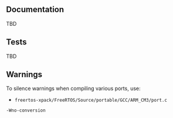 ## Documentation

TBD

## Tests

TBD

## Warnings

To silence warnings when compiling various ports, use:

* `freertos-xpack/FreeRTOS/Source/portable/GCC/ARM_CM3/port.c`

```
-Wno-conversion
```
